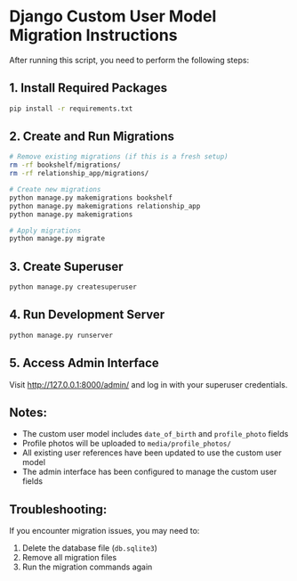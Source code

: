 # Django Custom User Model Migration Instructions

After running this script, you need to perform the following steps:

## 1. Install Required Packages
```bash
pip install -r requirements.txt
```

## 2. Create and Run Migrations
```bash
# Remove existing migrations (if this is a fresh setup)
rm -rf bookshelf/migrations/
rm -rf relationship_app/migrations/

# Create new migrations
python manage.py makemigrations bookshelf
python manage.py makemigrations relationship_app
python manage.py makemigrations

# Apply migrations
python manage.py migrate
```

## 3. Create Superuser
```bash
python manage.py createsuperuser
```

## 4. Run Development Server
```bash
python manage.py runserver
```

## 5. Access Admin Interface
Visit http://127.0.0.1:8000/admin/ and log in with your superuser credentials.

## Notes:
- The custom user model includes `date_of_birth` and `profile_photo` fields
- Profile photos will be uploaded to `media/profile_photos/`
- All existing user references have been updated to use the custom user model
- The admin interface has been configured to manage the custom user fields

## Troubleshooting:
If you encounter migration issues, you may need to:
1. Delete the database file (`db.sqlite3`)
2. Remove all migration files
3. Run the migration commands again
